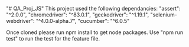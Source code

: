 "# QA_Proj_JS" 
This project used the following dependancies:
    "assert": "^2.0.0",
    "chromedriver": "^83.0.1",
    "geckodriver": "^1.19.1",
    "selenium-webdriver": "^4.0.0-alpha.7",
    "cucumber": "^6.0.5"

Once cloned please run npm install to get node packages.
Use "npm run test" to run the test for the feature file.